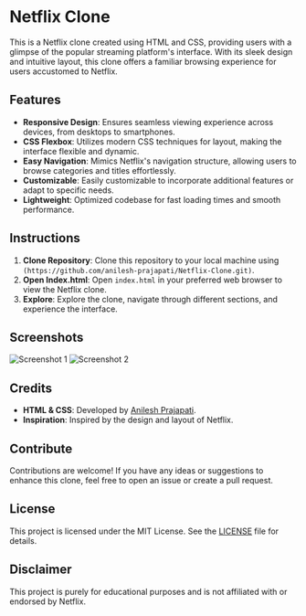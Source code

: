 # Netflix Clone

This is a Netflix clone created using HTML and CSS, providing users with a glimpse of the popular streaming platform's interface. With its sleek design and intuitive layout, this clone offers a familiar browsing experience for users accustomed to Netflix.

## Features

- **Responsive Design**: Ensures seamless viewing experience across devices, from desktops to smartphones.
- **CSS Flexbox**: Utilizes modern CSS techniques for layout, making the interface flexible and dynamic.
- **Easy Navigation**: Mimics Netflix's navigation structure, allowing users to browse categories and titles effortlessly.
- **Customizable**: Easily customizable to incorporate additional features or adapt to specific needs.
- **Lightweight**: Optimized codebase for fast loading times and smooth performance.

## Instructions

1. **Clone Repository**: Clone this repository to your local machine using `(https://github.com/anilesh-prajapati/Netflix-Clone.git)`.
2. **Open Index.html**: Open `index.html` in your preferred web browser to view the Netflix clone.
3. **Explore**: Explore the clone, navigate through different sections, and experience the interface.

## Screenshots

![Screenshot 1](screenshots/screenshot1.png)
![Screenshot 2](screenshots/screenshot2.png)

## Credits

- **HTML & CSS**: Developed by [Anilesh Prajapati](https://github.com/anilesh-prajapati).
- **Inspiration**: Inspired by the design and layout of Netflix.

## Contribute

Contributions are welcome! If you have any ideas or suggestions to enhance this clone, feel free to open an issue or create a pull request.

## License

This project is licensed under the MIT License. See the [LICENSE](LICENSE) file for details.

## Disclaimer

This project is purely for educational purposes and is not affiliated with or endorsed by Netflix.
